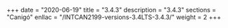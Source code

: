 +++
date        = "2020-06-19"
title       = "3.4.3"
description = "3.4.3"
sections    = "Canigó"
enllac		= "/INTCAN2199-versions-3.4LTS-3.4.3/"
weight		= 2
+++
